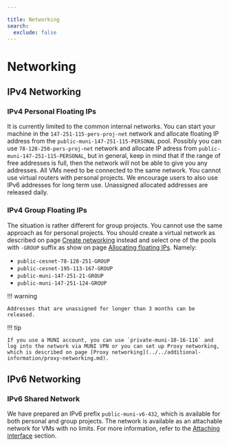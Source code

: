 ```yaml
---

title: Networking
search:
  exclude: false
---
```


# Networking

## IPv4 Networking

### IPv4 Personal Floating IPs

It is currently limited to the common internal networks. You can start your machine in the `147-251-115-pers-proj-net` network and allocate floating IP address from the `public-muni-147-251-115-PERSONAL` pool. Possibly you can use `78-128-250-pers-proj-net` network and allocate IP adress from `public-muni-147-251-115-PERSONAL`, but in general, keep in mind that if the range of free addresses is full, then the network will not be able to give you any addresses. All VMs need to be connected to the same network. You cannot use virtual routers with personal projects. We encourage users to also use IPv6 addresses for long term use. Unassigned allocated addresses are released daily.

### IPv4 Group Floating IPs

The situation is rather different for group projects. You cannot use the same approach as for personal projects. You should create a virtual network as described on page [Create networking](../../how-to-guides/create-networking.md) instead and select one of the pools with `-GROUP` suffix as show on page [Allocating floating IPs](../../how-to-guides/managing-floating-ips.md). Namely:

 - `public-cesnet-78-128-251-GROUP`
 - `public-cesnet-195-113-167-GROUP`
 - `public-muni-147-251-21-GROUP`
 - `public-muni-147-251-124-GROUP`

!!! warning

    Addresses that are unassigned for longer than 3 months can be released.


!!! tip

    If you use a MUNI account, you can use `private-muni-10-16-116` and log into the network via MUNI VPN or you can set up Proxy networking, which is described on page [Proxy networking](../../additional-information/proxy-networking.md).

## IPv6 Networking

### IPv6 Shared Network

We have prepared an IPv6 prefix `public-muni-v6-432`, which is available for both personal and group projects. The network is available as an attachable network for VMs with no limits. For more information, refer to the [Attaching interface](../how-to-guides/attaching-interface.md) section.
